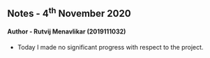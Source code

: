 ## Notes - 4<sup>th</sup> November 2020

#### Author - Rutvij Menavlikar (2019111032)

- Today I made no significant progress with respect to the project.